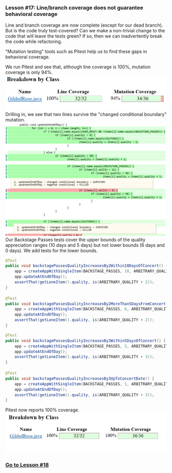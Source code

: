 ### Lesson #17: Line/branch coverage does not guarantee behavioral coverage
Line and branch coverage are now complete (except for our dead branch).  But is the code truly test-covered?  Can we make a non-trivial change to the code that will leave the tests green?  If so, then we can inadvertently break the code while refactoring. 
 
"Mutation testing" tools such as Pitest help us to find these gaps in behavioral coverage.  

We run Pitest and see that, although line coverage is 100%, mutation coverage is only 94%.
![](https://github.com/d215steinberg/GildedRose-Java/blob/Lesson%2317/images/mutation-coverage-summary-Lesson%2317a.jpg)
Drilling in, we see that two lines survive the "changed conditional boundary" mutation.  
![](https://github.com/d215steinberg/GildedRose-Java/blob/Lesson%2317/images/mutation-coverage-Lesson%2317.jpg)
Our Backstage Passes tests cover the upper bounds of the quality appreciation ranges (10 days and 5 days) but not lower bounds (6 days and 0 days).  We add tests for the lower bounds.

```java
@Test
public void backstagePassesQualityIncreasesBy2Within10DaysOfConcert() {
	app = createAppWithSingleItem(BACKSTAGE_PASSES, 10, ARBITRARY_QUALITY);
	app.updateAtEndOfDay();
	assertThat(getLoneItem().quality, is(ARBITRARY_QUALITY + 2));
}

@Test
public void backstagePassesQualityIncreasesBy2MoreThan5DaysFromConcert() {
	app = createAppWithSingleItem(BACKSTAGE_PASSES, 6, ARBITRARY_QUALITY);
	app.updateAtEndOfDay();
	assertThat(getLoneItem().quality, is(ARBITRARY_QUALITY + 2));
}
```
```java
@Test
public void backstagePassesQualityIncreasesBy3Within5DaysOfConcert() {
	app = createAppWithSingleItem(BACKSTAGE_PASSES, 5, ARBITRARY_QUALITY);
	app.updateAtEndOfDay();
	assertThat(getLoneItem().quality, is(ARBITRARY_QUALITY + 3));
}

@Test
public void backstagePassesQualityIncreasesBy3UpToConcertDate() {
	app = createAppWithSingleItem(BACKSTAGE_PASSES, 1, ARBITRARY_QUALITY);
	app.updateAtEndOfDay();
	assertThat(getLoneItem().quality, is(ARBITRARY_QUALITY + 3));
}
```
Pitest now reports 100% coverage. 
![](https://github.com/d215steinberg/GildedRose-Java/blob/Lesson%2317/images/mutation-coverage-summary-Lesson%2317b.jpg) 
### [Go to Lesson #18](https://github.com/d215steinberg/GildedRose-Java/tree/Lesson%2318) 
